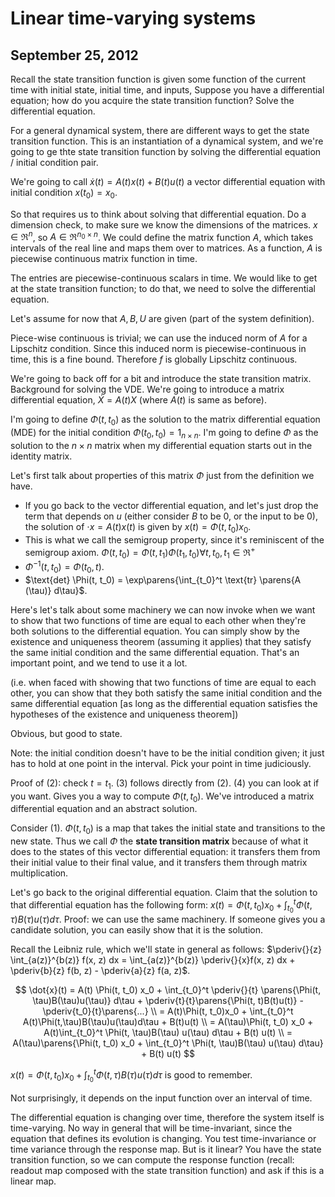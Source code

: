 Linear time-varying systems
===========================
September 25, 2012
------------------
Recall the state transition function is given some function of the current
time with initial state, initial time, and inputs, Suppose you have a
differential equation; how do you acquire the state transition function?
Solve the differential equation.

For a general dynamical system, there are different ways to get the state
transition function. This is an instantiation of a dynamical system, and
we're going to ge thte state transition function by solving the
differential equation / initial condition pair. 

We're going to call $\dot{x}(t) = A(t)x(t) + B(t)u(t)$ a vector
differential equation with initial condition $x(t_0) = x_0$.

So that requires us to think about solving that differential equation. Do a
dimension check, to make sure we know the dimensions of the matrices. $x
\in \Re^n$, so $A \in \Re^{n_0 \times n}$. We could define the matrix
function $A$, which takes intervals of the real line and maps them over to
matrices. As a function, $A$ is piecewise continuous matrix function in
time.

The entries are piecewise-continuous scalars in time. We would like to get
at the state transition function; to do that, we need to solve the
differential equation.

Let's assume for now that $A, B, U$ are given (part of the system
definition).

Piece-wise continuous is trivial; we can use the induced norm of $A$ for a
Lipschitz condition. Since this induced norm is piecewise-continuous in
time, this is a fine bound. Therefore $f$ is globally Lipschitz continuous.

We're going to back off for a bit and introduce the state transition
matrix. Background for solving the VDE. We're going to introduce a matrix
differential equation, $\dot{X} = A(t) X$ (where $A(t)$ is same as before).

I'm going to define $\Phi(t, t_0)$ as the solution to the matrix
differential equation (MDE) for the initial condition $\Phi(t_0, t_0) =
1_{n \times n}$. I'm going to define $\Phi$ as the solution to the $n
\times n$ matrix when my differential equation starts out in the identity
matrix.

Let's first talk about properties of this matrix $\Phi$ just from the
definition we have.

 * If you go back to the vector differential equation, and let's just drop
   the term that depends on $u$ (either consider $B$ to be 0, or the input
   to be 0), the solution of $\cdot{x} = A(t)x(t)$ is given by $x(t) =
   \Phi(t, t_0)x_0$.
 * This is what we call the semigroup property, since it's reminiscent of
   the semigroup axiom. $\Phi(t, t_0) = \Phi(t, t_1) \Phi(t_1, t_0) \forall
   t, t_0, t_1 \in \Re^+$
 * $\Phi^{-1}(t, t_0) = \Phi(t_0, t)$.
 * $\text{det} \Phi(t, t_0) = \exp\parens{\int_{t_0}^t \text{tr} \parens{A
   (\tau)} d\tau}$.

Here's let's talk about some machinery we can now invoke when
we want to show that two functions of time are equal to each other when
they're both solutions to the differential equation. You can simply show by
the existence and uniqueness theorem (assuming it applies) that they
satisfy the same initial condition and the same differential
equation. That's an important point, and we tend to use it a lot.

(i.e. when faced with showing that two functions of time are equal to each
other, you can show that they both satisfy the same initial condition and
the same differential equation [as long as the differential equation
satisfies the hypotheses of the existence and uniqueness theorem])

Obvious, but good to state.

Note: the initial condition doesn't have to be the initial condition given;
it just has to hold at one point in the interval. Pick your point in time
judiciously.

Proof of (2): check $t=t_1$. (3) follows directly from (2). (4) you can
look at if you want. Gives you a way to compute $\Phi(t, t_0)$. We've
introduced a matrix differential equation and an abstract solution.

Consider (1). $\Phi(t, t_0)$ is a map that takes the initial state and
transitions to the new state. Thus we call $\Phi$ the **state transition
matrix** because of what it does to the states of this vector differential
equation: it transfers them from their initial value to their final value,
and it transfers them through matrix multiplication.

Let's go back to the original differential equation. Claim that the
solution to that differential equation has the following form: $x(t) =
\Phi(t, t_0)x_0 + \int_{t_0}^t \Phi(t, \tau)B(\tau)u(\tau) d\tau$. Proof:
we can use the same machinery. If someone gives you a candidate solution,
you can easily show that it is the solution.

Recall the Leibniz rule, which we'll state in general as follows:
$\pderiv{}{z} \int_{a(z)}^{b(z)} f(x, z) dx = \int_{a(z)}^{b(z)}
\pderiv{}{x}f(x, z) dx + \pderiv{b}{z} f(b, z) - \pderiv{a}{z} f(a, z)$.

$$
\dot{x}(t) = A(t) \Phi(t, t_0) x_0 + \int_{t_0}^t
\pderiv{}{t} \parens{\Phi(t, \tau)B(\tau)u(\tau)} d\tau +
\pderiv{t}{t}\parens{\Phi(t, t)B(t)u(t)} - \pderiv{t_0}{t}\parens{...}
\\ = A(t)\Phi(t, t_0)x_0 + \int_{t_0}^t A(t)\Phi(t,\tau)B(\tau)u(\tau)d\tau + B(t)u(t)
\\ = A(\tau)\Phi(t, t_0) x_0 + A(t)\int_{t_0}^t \Phi(t, \tau)B(\tau)
u(\tau) d\tau + B(t) u(t)
\\ = A(\tau)\parens{\Phi(t, t_0) x_0 + \int_{t_0}^t \Phi(t, \tau)B(\tau)
u(\tau) d\tau} + B(t) u(t)
$$

$x(t) = \Phi(t,t_0)x_0 + \int_{t_0}^t \Phi(t,\tau)B(\tau)u(\tau) d\tau$ is
good to remember.


Not surprisingly, it depends on the input function over an interval of
time.

The differential equation is changing over time, therefore the system
itself is time-varying. No way in general that will be time-invariant,
since the equation that defines its evolution is changing. You test
time-invariance or time variance through the response map. But is it
linear? You have the state transition function, so we can compute the
response function (recall: readout map composed with the state transition
function) and ask if this is a linear map.
